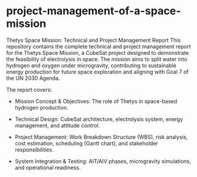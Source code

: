 # project-management-of-a-space-mission
Thetys Space Mission: Technical and Project Management Report
This repository contains the complete technical and project management report for the Thetys Space Mission, a CubeSat project designed to demonstrate the feasibility of electrolysis in space. The mission aims to split water into hydrogen and oxygen under microgravity, contributing to sustainable energy production for future space exploration and aligning with Goal 7 of the UN 2030 Agenda.

The report covers:

- Mission Concept & Objectives: The role of Thetys in space-based hydrogen production.
  
- Technical Design: CubeSat architecture, electrolysis system, energy management, and attitude control.
  
- Project Management: Work Breakdown Structure (WBS), risk analysis, cost estimation, scheduling (Gantt chart), and stakeholder responsibilities.
  
- System Integration & Testing: AIT/AIV phases, microgravity simulations, and operational readiness.
  

